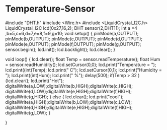 # Temperature-Sensor
#include "DHT.h"
#include <Wire.h>
#include <LiquidCrystal_I2C.h>
LiquidCrystal_I2C lcd(0x27,16,2);
DHT sensor(2,DHT11);
int a =4 ,b=5,c=6,d=7,e=8,f=9,g=10;
void setup() {
  pinMode(a,OUTPUT);
  pinMode(b,OUTPUT);
  pinMode(c,OUTPUT);
  pinMode(d,OUTPUT);
  pinMode(e,OUTPUT);
  pinMode(f,OUTPUT);
  pinMode(g,OUTPUT);
  sensor.begin();
  lcd.init();
  lcd.backlight();
  lcd.clear();
}

void loop() {
  lcd.clear();
  float Temp = sensor.readTemperature();
  float Hum = sensor.readHumidity();
  lcd.setCursor(0,0);
  lcd.print("Temperature = ");
  lcd.print((int)Temp);
  lcd.print(" C");
  lcd.setCursor(0,1);
  lcd.print("Humidity = ");
  lcd.print((int)Hum);
  lcd.print(" %");
  delay(500);
  if(Temp > 32 )
  {lcd.clear();
  lcd.print("Hot");
  digitalWrite(a,LOW);digitalWrite(b,HIGH);digitalWrite(c,HIGH);
  digitalWrite(d,LOW);digitalWrite(e,HIGH);digitalWrite(f,HIGH);
  digitalWrite(g,HIGH);
  }
  else
  {
  lcd.clear();
  lcd.print("cool");
  digitalWrite(a,HIGH);digitalWrite(b,LOW);digitalWrite(c,LOW);
  digitalWrite(d,HIGH);digitalWrite(e,HIGH);digitalWrite(f,HIGH);
  digitalWrite(g,LOW);
  }
  
}
